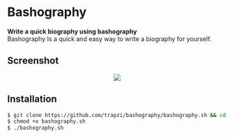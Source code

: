 # Bashography

**Write a quick biography using bashography**\
Bashography Is a quick and easy way to write a biography for yourself.

## Screenshot
<p align="center">
  <img src="https://files.catbox.moe/w2mj6a.png">
</p>

## Installation
```bash
$ git clone https://github.com/trapzi/bashography/bashography.sh && cd bashography
$ chmod +x bashography.sh
$ ./bashography.sh
```
